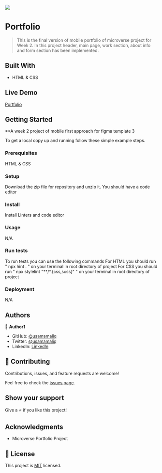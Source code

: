 ![](https://img.shields.io/badge/Microverse-blueviolet)

# Portfolio

> This is the final version of mobile portfolio of microverse project for Week 2. In this project header, main page, work section, about info and form section has been implemented.

## Built With

- HTML & CSS

## Live Demo

[Portfolio](https://usamamaliq.github.io/Portfolio/)


## Getting Started

**A week 2 project of mobile first approach for figma template 3


To get a local copy up and running follow these simple example steps.

### Prerequisites

HTML & CSS

### Setup

Download the zip file for repository and unzip it.
You should have a code editor

### Install

Install Linters and code editor

### Usage

N/A

### Run tests

To run tests you can use the following commands
For HTML you should run " npx hint . " on your terminal in root directory of project
For CSS you should run " npx stylelint "**/*.{css,scss}" " on your terminal in root directory of project

### Deployment

N/A

## Authors

👤 **Author1**

- GitHub: [@usamamaliq](https://github.com/usamamaliq)
- Twitter: [@usamamaliq](https://twitter.com/usamamaliq)
- LinkedIn: [LinkedIn](https://linkedin.com/in/usamamaliq)


## 🤝 Contributing

Contributions, issues, and feature requests are welcome!

Feel free to check the [issues page](../../issues/).

## Show your support

Give a ⭐️ if you like this project!

## Acknowledgments

- Microverse Portfolio Project

## 📝 License

This project is [MIT](./License.md) licensed.


